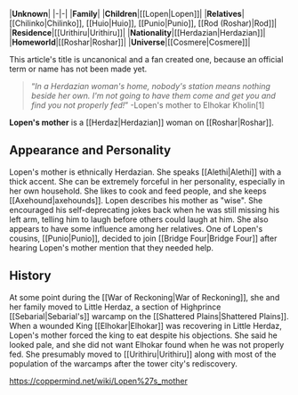 |**Unknown**|
|-|-|
|**Family**|
|**Children**|[[Lopen\|Lopen]]|
|**Relatives**|[[Chilinko\|Chilinko]], [[Huio\|Huio]], [[Punio\|Punio]], [[Rod (Roshar)\|Rod]]|
|**Residence**|[[Urithiru\|Urithiru]]|
|**Nationality**|[[Herdazian\|Herdazian]]|
|**Homeworld**|[[Roshar\|Roshar]]|
|**Universe**|[[Cosmere\|Cosmere]]|

This article's title is uncanonical and a fan created one, because an official term or name has not been made yet.
>“*In a Herdazian woman's home, nobody's station means nothing beside her own. I'm not going to have them come and get you and find you not properly fed!*”
\-Lopen's mother to Elhokar Kholin[1]

**Lopen's mother** is a [[Herdaz\|Herdazian]] woman on [[Roshar\|Roshar]].

## Appearance and Personality
Lopen's mother is ethnically Herdazian. She speaks [[Alethi\|Alethi]] with a thick accent. She can be extremely forceful in her personality, especially in her own household. She likes to cook and feed people, and she keeps [[Axehound\|axehounds]].
Lopen describes his mother as "wise". She encouraged his self-deprecating jokes back when he was still missing his left arm, telling him to laugh before others could laugh at him. She also appears to have some influence among her relatives. One of Lopen's cousins, [[Punio\|Punio]], decided to join [[Bridge Four\|Bridge Four]] after hearing Lopen's mother mention that they needed help.

## History
At some point during the [[War of Reckoning\|War of Reckoning]], she and her family moved to Little Herdaz, a section of Highprince [[Sebarial\|Sebarial's]] warcamp on the [[Shattered Plains\|Shattered Plains]]. When a wounded King [[Elhokar\|Elhokar]] was recovering in Little Herdaz, Lopen's mother forced the king to eat despite his objections. She said he looked pale, and she did not want Elhokar found when he was not properly fed.
She presumably moved to [[Urithiru\|Urithiru]] along with most of the population of the warcamps after the tower city's rediscovery.



https://coppermind.net/wiki/Lopen%27s_mother